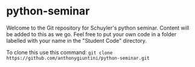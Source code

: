 # python-seminar
Welcome to the Git repository for Schuyler's python seminar. Content will be added to this as we go. Feel free to put your own code in a folder labelled with your name in the "Student Code" directory. 


To clone this use this command: `git clone https://github.com/anthonygiuntini/python-seminar.git`

